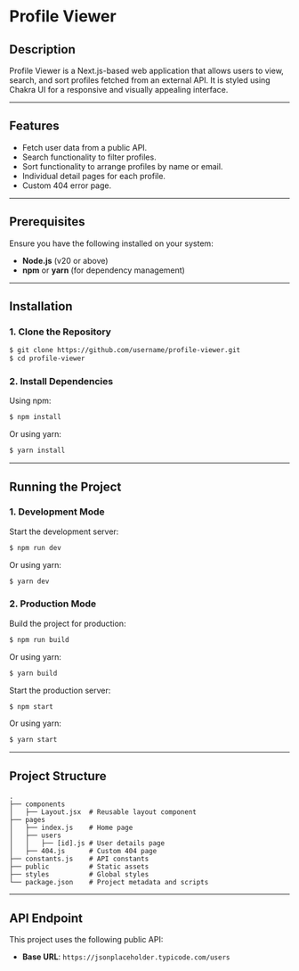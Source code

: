 # Profile Viewer

## Description
Profile Viewer is a Next.js-based web application that allows users to view, search, and sort profiles fetched from an external API. It is styled using Chakra UI for a responsive and visually appealing interface.

---

## Features
- Fetch user data from a public API.
- Search functionality to filter profiles.
- Sort functionality to arrange profiles by name or email.
- Individual detail pages for each profile.
- Custom 404 error page.

---

## Prerequisites

Ensure you have the following installed on your system:
- **Node.js** (v20 or above)
- **npm** or **yarn** (for dependency management)

---

## Installation

### 1. Clone the Repository
```bash
$ git clone https://github.com/username/profile-viewer.git
$ cd profile-viewer
```

### 2. Install Dependencies
Using npm:
```bash
$ npm install
```

Or using yarn:
```bash
$ yarn install
```

---

## Running the Project

### 1. Development Mode
Start the development server:
```bash
$ npm run dev
```

Or using yarn:
```bash
$ yarn dev
```

### 2. Production Mode
Build the project for production:
```bash
$ npm run build
```

Or using yarn:
```bash
$ yarn build
```

Start the production server:
```bash
$ npm start
```

Or using yarn:
```bash
$ yarn start
```

---

## Project Structure
```
.
├── components
│   ├── Layout.jsx  # Reusable layout component
├── pages
│   ├── index.js    # Home page
│   ├── users
│   │   ├── [id].js # User details page
│   ├── 404.js      # Custom 404 page
├── constants.js    # API constants
├── public          # Static assets
├── styles          # Global styles
└── package.json    # Project metadata and scripts
```

---

## API Endpoint
This project uses the following public API:
- **Base URL**: `https://jsonplaceholder.typicode.com/users`

